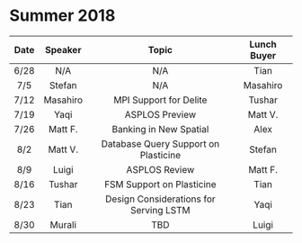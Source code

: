 # Summer 2018
| Date        | Speaker       | Topic  | Lunch Buyer |
| :-----------: | :-------------: | :------: | :-----------: | 
| 6/28        | N/A           | N/A    | Tian        |
| 7/5         |     Stefan    |  N/A   |  Masahiro   |
| 7/12        |  Masahiro     |  MPI Support for Delite |  Tushar     |
| 7/19        |  Yaqi         |  ASPLOS Preview   |  Matt V.    |
| 7/26        |  Matt F.      |  Banking in New Spatial   |  Alex       |
| 8/2         |  Matt V.      |  Database Query Support on Plasticine   |  Stefan     |
| 8/9         |  Luigi        |  ASPLOS Review   |  Matt F.    |
| 8/16        |  Tushar       |  FSM Support on Plasticine   |  Tian       |
| 8/23        |  Tian         |  Design Considerations for Serving LSTM   |  Yaqi       |
| 8/30        |  Murali       |  TBD   |  Luigi      |
